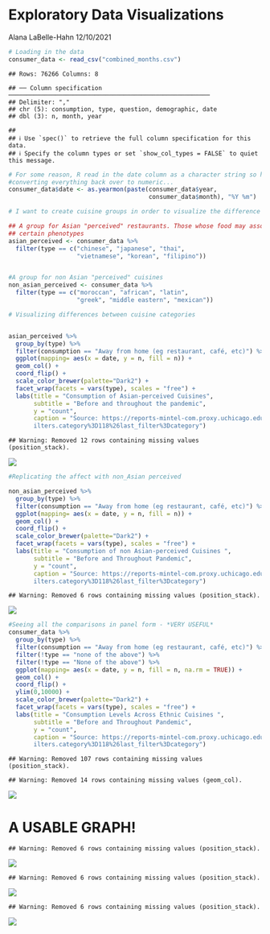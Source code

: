 Exploratory Data Visualizations
================
Alana LaBelle-Hahn
12/10/2021

``` r
# Loading in the data
consumer_data <- read_csv("combined_months.csv") 
```

    ## Rows: 76266 Columns: 8

    ## ── Column specification ────────────────────────────────────────────────────────
    ## Delimiter: ","
    ## chr (5): consumption, type, question, demographic, date
    ## dbl (3): n, month, year

    ## 
    ## ℹ Use `spec()` to retrieve the full column specification for this data.
    ## ℹ Specify the column types or set `show_col_types = FALSE` to quiet this message.

``` r
# For some reason, R read in the date column as a character string so here I am
#converting everything back over to numeric...
consumer_data$date <- as.yearmon(paste(consumer_data$year, 
                                       consumer_data$month), "%Y %m")
```

``` r
# I want to create cuisine groups in order to visualize the difference between ethnic food categories

## A group for Asian "perceived" restaurants. Those whose food may associated with 
## certain phenotypes
asian_perceived <- consumer_data %>%
  filter(type == c("chinese", "japanese", "thai", 
                   "vietnamese", "korean", "filipino"))


#A group for non Asian "perceived" cuisines
non_asian_perceived <- consumer_data %>%
  filter(type == c("moroccan", "african", "latin", 
                   "greek", "middle eastern", "mexican"))
```

``` r
# Visualizing differences between cuisine categories


asian_perceived %>%
  group_by(type) %>%
  filter(consumption == "Away from home (eg restaurant, café, etc)") %>%
  ggplot(mapping= aes(x = date, y = n, fill = n)) + 
  geom_col() +
  coord_flip() +
  scale_color_brewer(palette="Dark2") +
  facet_wrap(facets = vars(type), scales = "free") + 
  labs(title = "Consumption of Asian-perceived Cuisines",
       subtitle = "Before and throughout the pandemic",
       y = "count",
       caption = "Source: https://reports-mintel-com.proxy.uchicago.edu/display/1044545/?fromSearch=%3Ff
       ilters.category%3D118%26last_filter%3Dcategory")
```

    ## Warning: Removed 12 rows containing missing values (position_stack).

![](Exploratory-Data-Visualizations_files/figure-gfm/unnamed-chunk-2-1.png)<!-- -->

``` r
#Replicating the affect with non_Asian perceived

non_asian_perceived %>%
  group_by(type) %>%
  filter(consumption == "Away from home (eg restaurant, café, etc)") %>%
  ggplot(mapping= aes(x = date, y = n, fill = n)) + 
  geom_col() +
  coord_flip() +
  scale_color_brewer(palette="Dark2") +
  facet_wrap(facets = vars(type), scales = "free") + 
  labs(title = "Consumption of non Asian-perceived Cuisines ",
       subtitle = "Before and Throughout Pandemic",
       y = "count",
       caption = "Source: https://reports-mintel-com.proxy.uchicago.edu/display/1044545/?fromSearch=%3Ff
       ilters.category%3D118%26last_filter%3Dcategory")
```

    ## Warning: Removed 6 rows containing missing values (position_stack).

![](Exploratory-Data-Visualizations_files/figure-gfm/unnamed-chunk-2-2.png)<!-- -->

``` r
#Seeing all the comparisons in panel form - *VERY USEFUL*
consumer_data %>%
  group_by(type) %>%
  filter(consumption == "Away from home (eg restaurant, café, etc)") %>%
  filter(!type == "none of the above") %>%
  filter(!type == "None of the above") %>%
  ggplot(mapping= aes(x = date, y = n, fill = n, na.rm = TRUE)) + 
  geom_col() +
  coord_flip() +
  ylim(0,10000) +
  scale_color_brewer(palette="Dark2") +
  facet_wrap(facets = vars(type), scales = "free") + 
  labs(title = "Consumption Levels Across Ethnic Cuisines ",
       subtitle = "Before and Throughout Pandemic",
       y = "count",
       caption = "Source: https://reports-mintel-com.proxy.uchicago.edu/display/1044545/?fromSearch=%3Ff
       ilters.category%3D118%26last_filter%3Dcategory")
```

    ## Warning: Removed 107 rows containing missing values (position_stack).

    ## Warning: Removed 14 rows containing missing values (geom_col).

![](Exploratory-Data-Visualizations_files/figure-gfm/unnamed-chunk-3-1.png)<!-- -->

# A USABLE GRAPH!

    ## Warning: Removed 6 rows containing missing values (position_stack).

![](Exploratory-Data-Visualizations_files/figure-gfm/unnamed-chunk-4-1.png)<!-- -->

    ## Warning: Removed 6 rows containing missing values (position_stack).

![](Exploratory-Data-Visualizations_files/figure-gfm/unnamed-chunk-4-2.png)<!-- -->

    ## Warning: Removed 6 rows containing missing values (position_stack).

![](Exploratory-Data-Visualizations_files/figure-gfm/unnamed-chunk-4-3.png)<!-- -->
